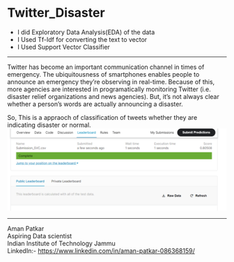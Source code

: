 # Twitter_Disaster
- I did Exploratory Data Analysis(EDA) of the data
- I Used Tf-Idf for converting the text to vector
- I Used Support Vector Classifier
****************************************************************************************************************************************

Twitter has become an important communication channel in times of emergency.
The ubiquitousness of smartphones enables people to announce an emergency they’re observing in real-time. Because of this, more agencies are interested in programatically monitoring Twitter (i.e. disaster relief organizations and news agencies).
But, it’s not always clear whether a person’s words are actually announcing a disaster.

So, This is a appraoch of classification of tweets whether they are indicating disaster or normal.
![](Capture.PNG)

****************************************************************************************************************************************
Aman Patkar    
Aspiring Data scientist                                                                                                                   
Indian Institute of Technology Jammu                                                                                  
LinkedIn:- https://www.linkedin.com/in/aman-patkar-086368159/
